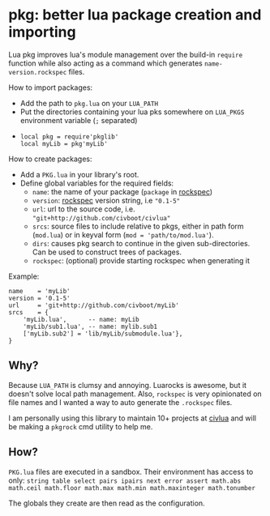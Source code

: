 # pkg: better lua package creation and importing

Lua pkg improves lua's module management over the build-in `require` function
while also acting as a command which generates `name-version.rockspec` files.

How to import packages:
* Add the path to `pkg.lua` on your `LUA_PATH`
* Put the directories containing your lua pks somewhere on `LUA_PKGS`
  environment variable (`;` separated)
* ```
  local pkg = require'pkglib'
  local myLib = pkg'myLib'
  ```

How to create packages:
* Add a `PKG.lua` in your library's root.
* Define global variables for the required fields:
  * `name`: the name of your package (`package` in [rockspec])
  * `version`: [rockspec] version string, i.e `"0.1-5"`
  * `url`: url to the source code, i.e. `"git+http://github.com/civboot/civlua"`
  * `srcs`: source files to include relative to pkgs, either in path form (`mod.lua`)
    or in keyval form (`mod = 'path/to/mod.lua'`).
  * `dirs`: causes pkg search to continue in the given sub-directories.
    Can be used to construct trees of packages.
  * `rockspec`: (optional) provide starting rockspec when generating it

Example:

```
name    = 'myLib'
version = '0.1-5'
url     = 'git+http://github.com/civboot/myLib'
srcs    = {
    'myLib.lua',      -- name: myLib
    'myLib/sub1.lua', -- name: mylib.sub1
    ['myLib.sub2'] = 'lib/myLib/submodule.lua'},
}
```

[rockspec]: https://github.com/luarocks/luarocks/wiki/Rockspec-format

## Why?
Because `LUA_PATH` is clumsy and annoying.
Luarocks is awesome, but it doesn't solve local path management. Also,
`rockspec` is very opinionated on file names and I wanted a way to auto
generate the `.rockspec` files.

I am personally using this library to maintain 10+ projects at
[civlua](http://github.com/civboot/civlua) and will be making a `pkgrock`
cmd utility to help me.

## How?
`PKG.lua` files are executed in a sandbox. Their environment has access to only:
`string table select pairs ipairs next error assert
math.abs math.ceil math.floor math.max math.min math.maxinteger math.tonumber`

The globals they create are then read as the configuration.
